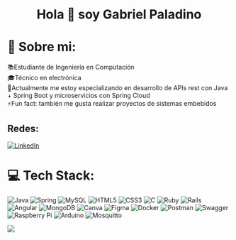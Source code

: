 <h1 align="center">Hola 👋 soy Gabriel Paladino</h1>

# 💫 Sobre mi:
📚Estudiante de Ingeniería en Computación<br>🎓Técnico en electrónica<br>🌱Actualmente me estoy especializando en desarrollo de APIs rest con Java + Spring Boot y microservicios con Spring Cloud<br>⚡Fun fact: también me gusta realizar proyectos de sistemas embebidos 

## Redes:
[![LinkedIn](https://img.shields.io/badge/LinkedIn-%230077B5.svg?logo=linkedin&logoColor=white)](https://www.linkedin.com/in/gabriel-paladino-575b96290)

# 💻 Tech Stack:
![Java](https://img.shields.io/badge/java-%23ED8B00.svg?style=flat&logo=openjdk&logoColor=white) ![Spring](https://img.shields.io/badge/spring-%236DB33F.svg?style=flat&logo=spring&logoColor=white) ![MySQL](https://img.shields.io/badge/mysql-%2300000f.svg?style=flat&logo=mysql&logoColor=white) ![HTML5](https://img.shields.io/badge/html5-%23E34F26.svg?style=flat&logo=html5&logoColor=white) ![CSS3](https://img.shields.io/badge/css3-%231572B6.svg?style=flat&logo=css3&logoColor=white) ![C](https://img.shields.io/badge/c-%2300599C.svg?style=flat&logo=c&logoColor=white) ![Ruby](https://img.shields.io/badge/ruby-%23CC342D.svg?style=flat&logo=ruby&logoColor=white) ![Rails](https://img.shields.io/badge/rails-%23CC0000.svg?style=flat&logo=ruby-on-rails&logoColor=white) ![Angular](https://img.shields.io/badge/angular-%23DD0031.svg?style=flat&logo=angular&logoColor=white) ![MongoDB](https://img.shields.io/badge/MongoDB-%234ea94b.svg?style=flat&logo=mongodb&logoColor=white) ![Canva](https://img.shields.io/badge/Canva-%2300C4CC.svg?style=flat&logo=Canva&logoColor=white) ![Figma](https://img.shields.io/badge/figma-%23F24E1E.svg?style=flat&logo=figma&logoColor=white) ![Docker](https://img.shields.io/badge/docker-%230db7ed.svg?style=flat&logo=docker&logoColor=white) ![Postman](https://img.shields.io/badge/Postman-FF6C37?style=flat&logo=postman&logoColor=white) ![Swagger](https://img.shields.io/badge/-Swagger-%23Clojure?style=flat&logo=swagger&logoColor=white) ![Raspberry Pi](https://img.shields.io/badge/-RaspberryPi-C51A4A?style=flat&logo=Raspberry-Pi) ![Arduino](https://img.shields.io/badge/-Arduino-00979D?style=flat&logo=Arduino&logoColor=white) ![Mosquitto](https://img.shields.io/badge/mosquitto-%233C5280.svg?style=flat&logo=eclipsemosquitto&logoColor=white)

[![](https://visitcount.itsvg.in/api?id=gabi3724&icon=0&color=1)](https://visitcount.itsvg.in)
